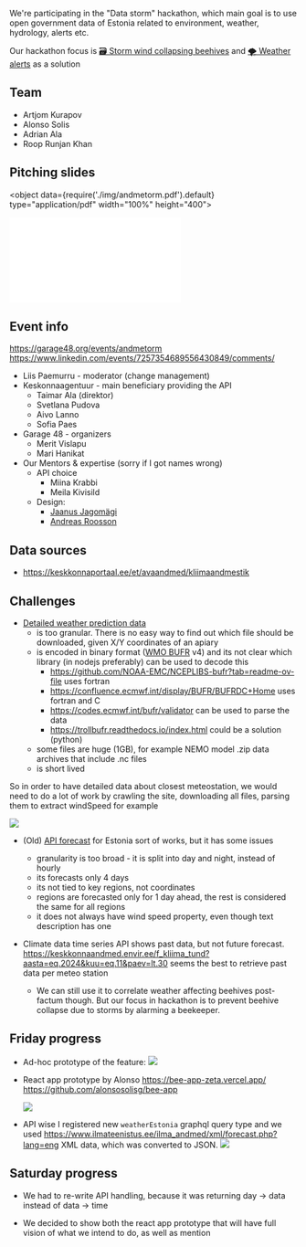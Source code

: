 We're participating in the "Data storm" hackathon, which main goal is to use open government data of Estonia related to environment, weather, hydrology, alerts etc.

Our hackathon focus is [🗃️ Storm wind collapsing beehives](/about/🌨️%20Problems/🗃️%20Storm%20wind%20collapsing%20beehives) and  [🌪️ Weather alerts](/about/products/📱Web-app/essential-tier/ideas%20💡/🌪️%20Weather%20alerts) as a solution
## Team
- Artjom Kurapov
- Alonso Solis
- Adrian Ala
- Roop Runjan Khan
## Pitching slides

<object data={require('./img/andmetorm.pdf').default} type="application/pdf" width="100%" height="400"></object>

![](img/andmetorm.pdf)


<!--truncate-->

## Event info

https://garage48.org/events/andmetorm
https://www.linkedin.com/events/7257354689556430849/comments/

- Liis Paemurru - moderator (change management)
- Keskonnaagentuur - main beneficiary providing the API
	- Taimar Ala (direktor)
	- Svetlana Pudova
	- Aivo Lanno
	- Sofia Paes
- Garage 48 - organizers
	- Merit Vislapu
	- Mari Hanikat
- Our Mentors & expertise (sorry if I got names wrong)
	- API choice
		- Miina Krabbi
		- Meila Kivisild 
	- Design:
		- [Jaanus Jagomägi](https://www.linkedin.com/in/jagomagi/overlay/about-this-profile/)
		- [Andreas Roosson](https://www.linkedin.com/in/andreas-roosson-72057756/)


## Data sources
- https://keskkonnaportaal.ee/et/avaandmed/kliimaandmestik

## Challenges
- [Detailed weather prediction data](https://avaandmed.keskkonnaportaal.ee/dhs/Active/documentList.aspx?ViewId=3b1f9939-7395-4710-968e-ed27eb8316fd)
	-  is too granular. There is no easy way to find out which file should be downloaded, given X/Y coordinates of an apiary
	- is encoded in binary format ([WMO BUFR](https://library.wmo.int/records/item/35625-manual-on-codes-volume-i-2-international-codes) v4) and its not clear which library (in nodejs preferably) can be used to decode this
		- https://github.com/NOAA-EMC/NCEPLIBS-bufr?tab=readme-ov-file uses fortran
		- https://confluence.ecmwf.int/display/BUFR/BUFRDC+Home uses fortran and C
		- https://codes.ecmwf.int/bufr/validator can be used to parse the data
		- https://trollbufr.readthedocs.io/index.html could be a solution (python)
	- some files are huge (1GB), for example NEMO model .zip data archives that include .nc files
	- is short lived

 So in order to have detailed data about closest meteostation, we would need to do a lot of work by crawling the site, downloading all files, parsing them to extract windSpeed for example
 
![](img/Screenshot%202024-11-30%20at%2002.59.08.png)


- (Old) [API forecast](https://www.ilmateenistus.ee/ilma_andmed/xml/forecast.php?lang=eng) for Estonia sort of works, but it has some issues
	- granularity is too broad - it is split into day and night, instead of hourly
	- its forecasts only 4 days
	- its not tied to key regions, not coordinates
	- regions are forecasted only for 1 day ahead, the rest is considered the same for all regions
	- it does not always have wind speed property, even though text description has one

- Climate data time series API shows past data, but not future forecast. 
  https://keskkonnaandmed.envir.ee/f_kliima_tund?aasta=eq.2024&kuu=eq.11&paev=lt.30 seems the best to retrieve past data per meteo station
	- We can still use it to  correlate weather affecting beehives post-factum though. But our focus in hackathon is to prevent beehive collapse due to storms by alarming a beekeeper.


## Friday progress

- Ad-hoc prototype of the feature:
  ![](img/Screenshot%202024-11-30%20at%2003.25.22.png)

- React app prototype by Alonso
  https://bee-app-zeta.vercel.app/
  https://github.com/alonsosolisg/bee-app
  
  ![](img/Screenshot%202024-11-30%20at%2003.23.05.png)

- API wise I registered new `weatherEstonia` graphql query type and we used https://www.ilmateenistus.ee/ilma_andmed/xml/forecast.php?lang=eng XML data, which was converted to JSON. 
  ![](img/Screenshot%202024-11-30%20at%2003.50.42.png)

## Saturday progress
- We had to re-write API handling, because it was returning 
  day -> data instead of data -> time

- We decided to show both the react app prototype that will have full vision of what we intend to do, as well as mention